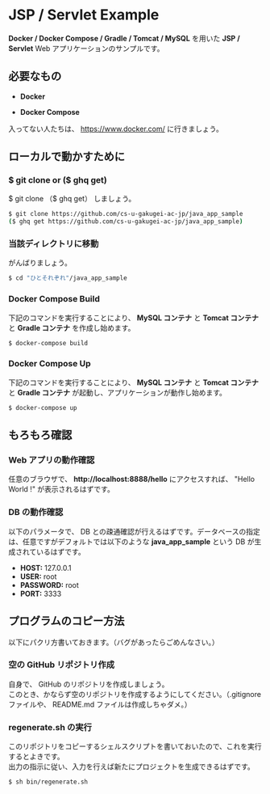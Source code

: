 # JSP / Servlet Example

**Docker / Docker Compose / Gradle / Tomcat / MySQL** を用いた **JSP / Servlet** Web アプリケーションのサンプルです。

## 必要なもの

- **Docker**

- **Docker Compose**

入ってない人たちは、 https://www.docker.com/ に行きましょう。 

## ローカルで動かすために

### **$ git clone** or ($ ghq get)

$ git clone （$ ghq get） しましょう。

``` bash
$ git clone https://github.com/cs-u-gakugei-ac-jp/java_app_sample
($ ghq get https://github.com/cs-u-gakugei-ac-jp/java_app_sample)
```

### 当該ディレクトリに移動

がんばりましょう。

``` bash
$ cd "ひとそれぞれ"/java_app_sample
```

### Docker Compose Build

下記のコマンドを実行することにより、 **MySQL コンテナ** と **Tomcat コンテナ** と **Gradle コンテナ** を作成し始めます。

```bash
$ docker-compose build
```

### Docker Compose Up

下記のコマンドを実行することにより、 **MySQL コンテナ** と **Tomcat コンテナ** と **Gradle コンテナ** が起動し、アプリケーションが動作し始めます。

``` bash
$ docker-compose up
```

## もろもろ確認

### Web アプリの動作確認

任意のブラウザで、 **http://localhost:8888/hello** にアクセスすれば、 "Hello World !" が表示されるはずです。

### DB の動作確認

以下のパラメータで、 DB との疎通確認が行えるはずです。データベースの指定は、任意ですがデフォルトでは以下のような **java_app_sample** という DB が生成されているはずです。

- **HOST:** 127.0.0.1
- **USER:** root
- **PASSWORD:** root
- **PORT:** 3333

## プログラムのコピー方法

以下にパクリ方書いておきます。（バグがあったらごめんなさい。）

### 空の GitHub リポジトリ作成

自身で、 GitHub のリポジトリを作成しましょう。  
このとき、かならず空のリポジトリを作成するようにしてください。（.gitignore ファイルや、 README.md ファイルは作成しちゃダメ。）

### regenerate.sh の実行

このリポジトリをコピーするシェルスクリプトを書いておいたので、これを実行するとよきです。  
出力の指示に従い、入力を行えば新たにプロジェクトを生成できるはずです。

`$ sh bin/regenerate.sh`
